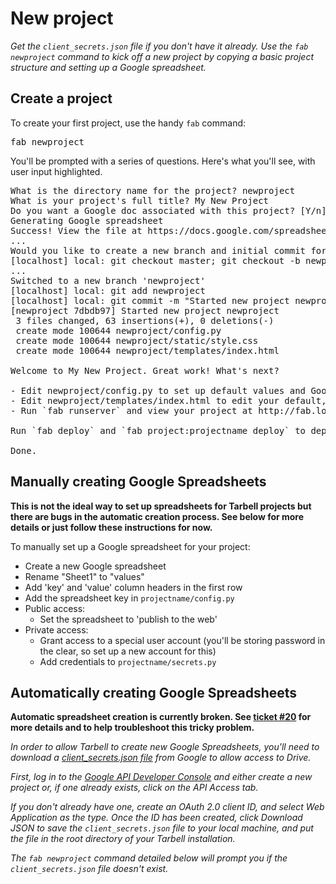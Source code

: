 # New project 
*Get the `client_secrets.json` file if you don't have it already. Use the `fab newproject` command to kick off a new project by copying a basic
project structure and setting up a Google spreadsheet.*

## Create a project

To create your first project, use the handy `fab` command:

<pre>fab newproject</pre>

You'll be prompted with a series of questions. Here's what you'll see, with user
input <span class="highlight">highlighted</span>.

<pre>What is the directory name for the project? <span class="highlight">newproject</span>
What is your project's full title? <span class="highlight">My New Project</span>
Do you want a Google doc associated with this project? [Y/n]: <span class="highlight">y</span>
Generating Google spreadsheet
Success! View the file at https://docs.google.com/spreadsheet/ccc?key=0Ak3IIavLYTovdFVNSVkxa0M3Tm4xcHpnSUR0Z1NwOUE
...
Would you like to create a new branch and initial commit for this project? [Y/n]: y
[localhost] local: git checkout master; git checkout -b newproject
...
Switched to a new branch 'newproject'
[localhost] local: git add newproject
[localhost] local: git commit -m "Started new project newproject"
[newproject 7dbdb97] Started new project newproject
 3 files changed, 63 insertions(+), 0 deletions(-)
 create mode 100644 newproject/config.py
 create mode 100644 newproject/static/style.css
 create mode 100644 newproject/templates/index.html

Welcome to My New Project. Great work! What's next?

- Edit newproject/config.py to set up default values and Google Doc settings.
- Edit newproject/templates/index.html to edit your default, root template.
- Run `fab runserver` and view your project at http://fab.localhost:5000/newproject/

Run `fab deploy` and `fab project:projectname deploy` to deploy to S3 if you have a bucket configured.

Done.
</pre>

## Manually creating Google Spreadsheets

**This is not the ideal way to set up spreadsheets for Tarbell projects but there
are bugs in the automatic creation process. See below for more details or just 
follow these instructions for now.**

To manually set up a Google spreadsheet for your project:

* Create a new Google spreadsheet
* Rename "Sheet1" to "values"
* Add 'key' and 'value' column headers in the first row
* Add the spreadsheet key in `projectname/config.py`
* Public access:
  * Set the spreadsheet to 'publish to the web'
* Private access:
  * Grant access to a special user account (you'll be storing password in the clear, so set up a new account for this) 
  * Add credentials to `projectname/secrets.py`

## Automatically creating Google Spreadsheets

**Automatic spreadsheet creation is currently broken. See [ticket #20](https://github.com/newsapps/tarbell-template/issues/20) for more details and to help troubleshoot this tricky problem.** 

*In order to allow Tarbell to create new Google Spreadsheets, you'll need to download a <a href="https://developers.google.com/api-client-library/python/guide/aaa_client_secrets">client_secrets.json file</a> from Google to allow access to Drive.*

*First, log in to the <a href="https://code.google.com/apis/console/b/0/">Google API Developer Console</a> and either create a new project or, if one already exists, click on the API Access tab.*

*If you don't already have one, create an OAuth 2.0 client ID, and select Web Application as the type. Once the ID has been created, click Download JSON to save the <code>client_secrets.json</code> file to your local machine, and put the file in the root directory of your Tarbell installation.*

*The <code>fab newproject</code> command detailed below will prompt you if the <code>client_secrets.json</code> file doesn't exist.* 


